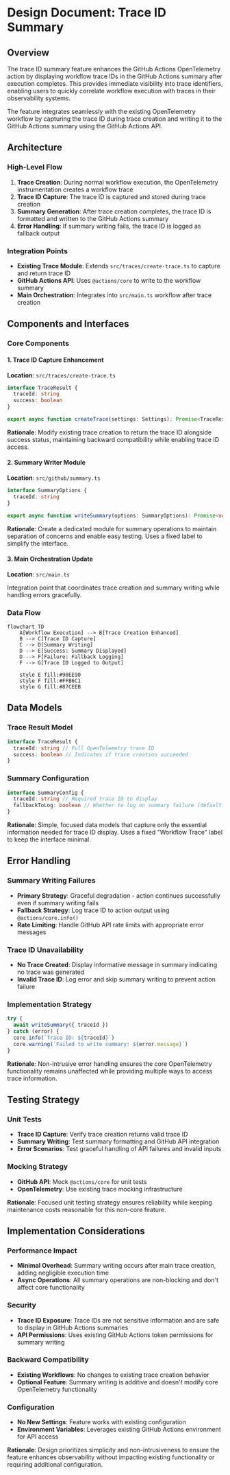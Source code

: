# Design Document: Trace ID Summary

## Overview

The trace ID summary feature enhances the GitHub Actions OpenTelemetry action by
displaying workflow trace IDs in the GitHub Actions summary after execution
completes. This provides immediate visibility into trace identifiers, enabling
users to quickly correlate workflow execution with traces in their observability
systems.

The feature integrates seamlessly with the existing OpenTelemetry workflow by
capturing the trace ID during trace creation and writing it to the GitHub
Actions summary using the GitHub Actions API.

## Architecture

### High-Level Flow

1. **Trace Creation**: During normal workflow execution, the OpenTelemetry
   instrumentation creates a workflow trace
2. **Trace ID Capture**: The trace ID is captured and stored during trace
   creation
3. **Summary Generation**: After trace creation completes, the trace ID is
   formatted and written to the GitHub Actions summary
4. **Error Handling**: If summary writing fails, the trace ID is logged as
   fallback output

### Integration Points

- **Existing Trace Module**: Extends `src/traces/create-trace.ts` to capture and
  return trace ID
- **GitHub Actions API**: Uses `@actions/core` to write to the workflow summary
- **Main Orchestration**: Integrates into `src/main.ts` workflow after trace
  creation

## Components and Interfaces

### Core Components

#### 1. Trace ID Capture Enhancement

**Location**: `src/traces/create-trace.ts`

```typescript
interface TraceResult {
  traceId: string
  success: boolean
}

export async function createTrace(settings: Settings): Promise<TraceResult>
```

**Rationale**: Modify existing trace creation to return the trace ID alongside
success status, maintaining backward compatibility while enabling trace ID
access.

#### 2. Summary Writer Module

**Location**: `src/github/summary.ts`

```typescript
interface SummaryOptions {
  traceId: string
}

export async function writeSummary(options: SummaryOptions): Promise<void>
```

**Rationale**: Create a dedicated module for summary operations to maintain
separation of concerns and enable easy testing. Uses a fixed label to simplify
the interface.

#### 3. Main Orchestration Update

**Location**: `src/main.ts`

Integration point that coordinates trace creation and summary writing while
handling errors gracefully.

### Data Flow

```mermaid
flowchart TD
    A[Workflow Execution] --> B[Trace Creation Enhanced]
    B --> C[Trace ID Capture]
    C --> D[Summary Writing]
    D --> E[Success: Summary Displayed]
    D --> F[Failure: Fallback Logging]
    F --> G[Trace ID Logged to Output]

    style E fill:#90EE90
    style F fill:#FFB6C1
    style G fill:#87CEEB
```

## Data Models

### Trace Result Model

```typescript
interface TraceResult {
  traceId: string // Full OpenTelemetry trace ID
  success: boolean // Indicates if trace creation succeeded
}
```

### Summary Configuration

```typescript
interface SummaryConfig {
  traceId: string // Required trace ID to display
  fallbackToLog: boolean // Whether to log on summary failure (default: true)
}
```

**Rationale**: Simple, focused data models that capture only the essential
information needed for trace ID display. Uses a fixed "Workflow Trace" label to
keep the interface minimal.

## Error Handling

### Summary Writing Failures

- **Primary Strategy**: Graceful degradation - action continues successfully
  even if summary writing fails
- **Fallback Strategy**: Log trace ID to action output using
  `@actions/core.info()`
- **Rate Limiting**: Handle GitHub API rate limits with appropriate error
  messages

### Trace ID Unavailability

- **No Trace Created**: Display informative message in summary indicating no
  trace was generated
- **Invalid Trace ID**: Log error and skip summary writing to prevent action
  failure

### Implementation Strategy

```typescript
try {
  await writeSummary({ traceId })
} catch (error) {
  core.info(`Trace ID: ${traceId}`)
  core.warning(`Failed to write summary: ${error.message}`)
}
```

**Rationale**: Non-intrusive error handling ensures the core OpenTelemetry
functionality remains unaffected while providing multiple ways to access trace
information.

## Testing Strategy

### Unit Tests

- **Trace ID Capture**: Verify trace creation returns valid trace ID
- **Summary Writing**: Test summary formatting and GitHub API integration
- **Error Scenarios**: Test graceful handling of API failures and invalid inputs

### Mocking Strategy

- **GitHub API**: Mock `@actions/core` for unit tests
- **OpenTelemetry**: Use existing trace mocking infrastructure

**Rationale**: Focused unit testing strategy ensures reliability while keeping
maintenance costs reasonable for this non-core feature.

## Implementation Considerations

### Performance Impact

- **Minimal Overhead**: Summary writing occurs after main trace creation, adding
  negligible execution time
- **Async Operations**: All summary operations are non-blocking and don't affect
  core functionality

### Security

- **Trace ID Exposure**: Trace IDs are not sensitive information and are safe to
  display in GitHub Actions summaries
- **API Permissions**: Uses existing GitHub Actions token permissions for
  summary writing

### Backward Compatibility

- **Existing Workflows**: No changes to existing trace creation behavior
- **Optional Feature**: Summary writing is additive and doesn't modify core
  OpenTelemetry functionality

### Configuration

- **No New Settings**: Feature works with existing configuration
- **Environment Variables**: Leverages existing GitHub Actions environment for
  API access

**Rationale**: Design prioritizes simplicity and non-intrusiveness to ensure the
feature enhances observability without impacting existing functionality or
requiring additional configuration.

